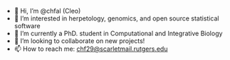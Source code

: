 - 👋 Hi, I’m @chfal (Cleo)
- 👀 I’m interested in herpetology, genomics, and open source statistical software
- 🌱 I’m currently a PhD. student in Computational and Integrative Biology
- 💞️ I’m looking to collaborate on new projects!
- 📫 How to reach me: chf29@scarletmail.rutgers.edu

<!---
chfal/chfal is a ✨ special ✨ repository because its `README.md` (this file) appears on your GitHub profile.
You can click the Preview link to take a look at your changes.
--->
